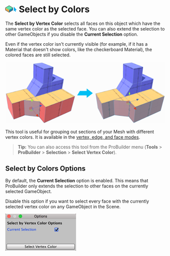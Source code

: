 # ![Select by Vertex Color icon](images/icons/Selection_SelectByVertexColor.png) Select by Colors

The __Select by Vertex Color__ selects all faces on this object which have the same vertex color as the selected face. You can also extend the selection to other GameObjects if you disable the **Current Selection** option.

Even if the vertex color isn't currently visible (for example, if it has a Material that doesn't show colors, like the checkerboard Material), the colored faces are still selected.

![Select all orange faces on the Mesh](images/Example_SelectByVertexColor.png)

This tool is useful for grouping out sections of your Mesh with different vertex colors. It is available in the [vertex, edge, and face modes](modes.md).

> **Tip:** You can also access this tool from the ProBuilder menu (**Tools** > **ProBuilder** > **Selection** > **Select Vertex Color**).

## Select by Colors Options

By default, the **Current Selection** option is enabled. This means that ProBuilder only extends the selection to other faces on the currently selected GameObject. 

Disable this option if you want to select every face with the currently selected vertex color on any GameObject in the Scene. 

![Grow Selection Options](images/Selection_SelectByVertexColor_props.png) 



